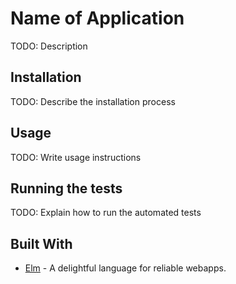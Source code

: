 # Name of Application

TODO: Description

## Installation

TODO: Describe the installation process

## Usage

TODO: Write usage instructions

## Running the tests

TODO: Explain how to run the automated tests

## Built With

* [Elm](http://elm-lang.org) - A delightful language for reliable webapps.
